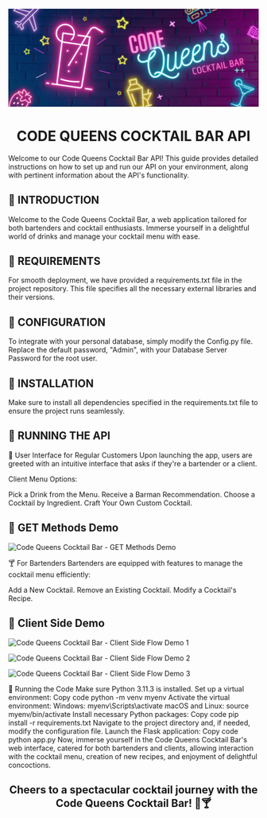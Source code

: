 ![Banner](https://github.com/AmyLouiseSnelling/CFGdatacourse/blob/main/_Code%20Queens%20Cocktail%20Bar%20Banner%20.png)

<h1 align="center">CODE QUEENS COCKTAIL BAR API</h1>
Welcome to our Code Queens Cocktail Bar API! This guide provides detailed instructions on how to set up and run our API on your environment, along with pertinent information about the API's functionality.

<h2>👑 INTRODUCTION</h2>
Welcome to the Code Queens Cocktail Bar, a web application tailored for both bartenders and cocktail enthusiasts. Immerse yourself in a delightful world of drinks and manage your cocktail menu with ease.

<h2>👑 REQUIREMENTS</h2>
For smooth deployment, we have provided a requirements.txt file in the project repository. This file specifies all the necessary external libraries and their versions.

<h2>👑 CONFIGURATION</h2>
To integrate with your personal database, simply modify the Config.py file. Replace the default password, "Admin", with your Database Server Password for the root user.

<h2>👑 INSTALLATION</h2>
Make sure to install all dependencies specified in the requirements.txt file to ensure the project runs seamlessly.

<h2>👑 RUNNING THE API</h2>
🍹 User Interface for Regular Customers
Upon launching the app, users are greeted with an intuitive interface that asks if they're a bartender or a client.

Client Menu Options:

Pick a Drink from the Menu.
Receive a Barman Recommendation.
Choose a Cocktail by Ingredient.
Craft Your Own Custom Cocktail.

<h2>👑 GET Methods Demo</h2>

![Code Queens Cocktail Bar - GET Methods Demo](https://github.com/AmyLouiseSnelling/CFGdatacourse/blob/main/demo_methods_get_V2.gif)


🍸 For Bartenders
Bartenders are equipped with features to manage the cocktail menu efficiently:

Add a New Cocktail.
Remove an Existing Cocktail.
Modify a Cocktail's Recipe.

<h2>👑 Client Side Demo</h2>

![Code Queens Cocktail Bar - Client Side Flow Demo 1](https://github.com/AmyLouiseSnelling/CFGdatacourse/blob/main/ClientSideDemo1_V2.gif)

![Code Queens Cocktail Bar - Client Side Flow Demo 2](https://github.com/AmyLouiseSnelling/CFGdatacourse/blob/main/client_side_demo2_V1.gif)

![Code Queens Cocktail Bar - Client Side Flow Demo 3](https://github.com/AmyLouiseSnelling/CFGdatacourse/blob/main/client_side_demo3_V2.gif)

🚀 Running the Code
Make sure Python 3.11.3 is installed.
Set up a virtual environment:
Copy code
python -m venv myenv
Activate the virtual environment:
Windows: myenv\Scripts\activate
macOS and Linux: source myenv/bin/activate
Install necessary Python packages:
Copy code
pip install -r requirements.txt
Navigate to the project directory and, if needed, modify the configuration file.
Launch the Flask application:
Copy code
python app.py
Now, immerse yourself in the Code Queens Cocktail Bar's web interface, catered for both bartenders and clients, allowing interaction with the cocktail menu, creation of new recipes, and enjoyment of delightful concoctions.


<h2 align="center"> Cheers to a spectacular cocktail journey with the Code Queens Cocktail Bar! 🍹🍸</h2>
